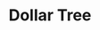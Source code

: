 ---
title: "Dollar Tree"
url: /orland-park/dollar-tree-south-la-grange-road/
shop: variety store
---